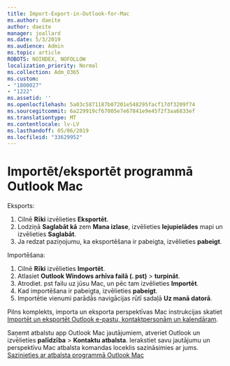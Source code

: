 ```yaml
---
title: Import-Export-in-Outlook-for-Mac
ms.author: daeite
author: daeite
manager: joallard
ms.date: 5/3/2019
ms.audience: Admin
ms.topic: article
ROBOTS: NOINDEX, NOFOLLOW
localization_priority: Normal
ms.collection: Adm_O365
ms.custom:
- "1800027"
- "1222"
ms.assetid: ''
ms.openlocfilehash: 5a03c5871187b07201e548295facf17df3209f74
ms.sourcegitcommit: 6a229919cf67005e7e67841e9e45f2f3aa6833ef
ms.translationtype: MT
ms.contentlocale: lv-LV
ms.lasthandoff: 05/06/2019
ms.locfileid: "33629952"
---
```

# <a name="importexport-in-outlook-for-mac"></a>Importēt/eksportēt programmā Outlook Mac 

Eksports:
1. Cilnē **Rīki** izvēlieties **Eksportēt**.
2. Lodziņā **Saglabāt kā** zem **Mana izlase**, izvēlieties **lejupielādes** mapi un izvēlieties **Saglabāt**.
3. Ja redzat paziņojumu, ka eksportēšana ir pabeigta, izvēlieties **pabeigt**.

Importēšana:
1. Cilnē **Rīki** izvēlieties **Importēt**.
2. Atlasiet **Outlook Windows arhīva failā (. pst)** > **turpināt**.
3. Atrodiet. pst failu uz jūsu Mac, un pēc tam izvēlieties **Importēt**.
4. Kad importēšana ir pabeigta, izvēlieties **pabeigt**.
5. Importētie vienumi parādās navigācijas rūtī sadaļā **Uz manā datorā**.

Pilns komplekts, importa un eksporta perspektīvas Mac instrukcijas skatiet [Importēt un eksportēt Outlook e-pastu, kontaktpersonām un kalendāram](https://support.office.com/article/92577192-3881-4502-b79d-c3bbada6c8ef#ID0EAACAAA=Mac). 

Saņemt atbalstu app Outlook Mac jautājumiem, atveriet Outlook un izvēlieties **palīdzība** > **Kontaktu atbalsta**. Ierakstiet savu jautājumu un perspektīvu Mac atbalsta komandas loceklis sazināsimies ar jums. [Sazinieties ar atbalsta programmā Outlook Mac](https://go.microsoft.com/fwlink/?linkid=2002400&clcid=0x409)